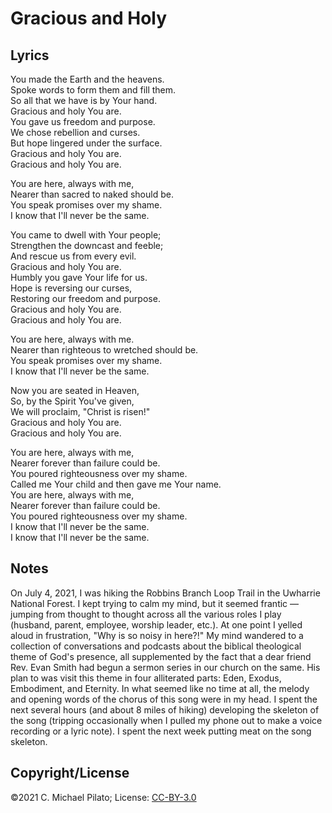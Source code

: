 # Gracious and Holy

## Lyrics

You made the Earth and the heavens.  
Spoke words to form them and fill them.  
So all that we have is by Your hand.  
Gracious and holy You are.  
You gave us freedom and purpose.  
We chose rebellion and curses.  
But hope lingered under the surface.  
Gracious and holy You are.  
Gracious and holy You are.  
  
You are here, always with me,  
Nearer than sacred to naked should be.  
You speak promises over my shame.  
I know that I'll never be the same.  
  
You came to dwell with Your people;  
Strengthen the downcast and feeble;  
And rescue us from every evil.  
Gracious and holy You are.  
Humbly you gave Your life for us.  
Hope is reversing our curses,  
Restoring our freedom and purpose.  
Gracious and holy You are.  
Gracious and holy You are.  
  
You are here, always with me.  
Nearer than righteous to wretched should be.  
You speak promises over my shame.  
I know that I'll never be the same.  
  
Now you are seated in Heaven,  
So, by the Spirit You've given,  
We will proclaim, "Christ is risen!"  
Gracious and holy You are.  
Gracious and holy You are.  
  
You are here, always with me,  
Nearer forever than failure could be.  
You poured righteousness over my shame.  
Called me Your child and then gave me Your name.  
You are here, always with me,  
Nearer forever than failure could be.  
You poured righteousness over my shame.  
I know that I'll never be the same.  
I know that I'll never be the same.  

## Notes

On July 4, 2021, I was hiking the Robbins Branch Loop Trail in the
Uwharrie National Forest.  I kept trying to calm my mind, but it
seemed frantic &mdash; jumping from thought to thought across all the
various roles I play (husband, parent, employee, worship leader,
etc.).  At one point I yelled aloud in frustration, "Why is so noisy
in here?!"  My mind wandered to a collection of conversations and
podcasts about the biblical theological theme of God's presence, all
supplemented by the fact that a dear friend Rev. Evan Smith had begun
a sermon series in our church on the same.  His plan to was visit this
theme in four alliterated parts: Eden, Exodus, Embodiment, and
Eternity.  In what seemed like no time at all, the melody and opening
words of the chorus of this song were in my head.  I spent the next
several hours (and about 8 miles of hiking) developing the skeleton of
the song (tripping occasionally when I pulled my phone out to make a
voice recording or a lyric note).  I spent the next week putting meat
on the song skeleton.

## Copyright/License

©2021 C. Michael Pilato; License: [CC-BY-3.0](https://creativecommons.org/licenses/by/3.0/)
